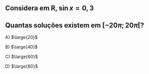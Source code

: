 ## Considera em R, $\sin{x}=0,3$
## Quantas soluções existem em $[-20\pi; 20\pi[$?
A) $\large{20}$

B) $\large{40}$

C) $\large{60}$

D) $\large{80}$